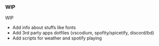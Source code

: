 ### WIP
WIP
- Add info about stuffs like fonts
- Add 3rd party apps dotfiles (vscodium, spofity/spicetify, discord/bd)
- Add scripts for weather and spotify playing
